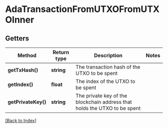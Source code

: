 # AdaTransactionFromUTXOFromUTXOInner

## Getters

Method | Return type | Description | Notes
------------ | ------------- | ------------- | -------------
**getTxHash()** | **string** | The transaction hash of the UTXO to be spent |
**getIndex()** | **float** | The index of the UTXO to be spent |
**getPrivateKey()** | **string** | The private key of the blockchain address that holds the UTXO to be spent |

[[Back to Index]](../index.md)
